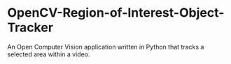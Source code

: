 # OpenCV-Region-of-Interest-Object-Tracker
An Open Computer Vision application written in Python that tracks a selected area within a video.
